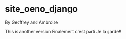 # site_oeno_django

By Geoffrey and Ambroise 

This is another version
Finalement c'est parti
Je la garde!!

